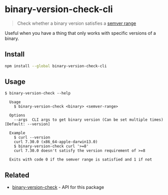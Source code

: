 # binary-version-check-cli

> Check whether a binary version satisfies a [semver range](https://github.com/npm/node-semver#ranges)

Useful when you have a thing that only works with specific versions of a binary.

## Install

```sh
npm install --global binary-version-check-cli
```

## Usage

```console
$ binary-version-check --help

  Usage
    $ binary-version-check <binary> <semver-range>

  Options
    --args  CLI args to get binary version (Can be set multiple times) [Default: --version]

  Example
    $ curl --version
    curl 7.30.0 (x86_64-apple-darwin13.0)
    $ binary-version-check curl '>=8'
    curl 7.30.0 doesn't satisfy the version requirement of >=8

  Exits with code 0 if the semver range is satisfied and 1 if not
```

## Related

- [binary-version-check](https://github.com/sindresorhus/binary-version-check) - API for this package
